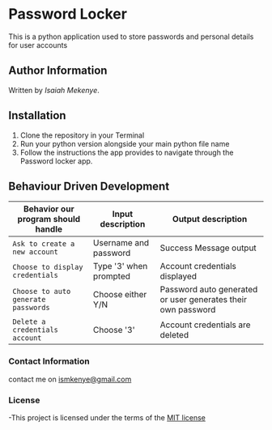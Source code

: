 # Password Locker

This is a python application used to store passwords and personal details for user accounts

## Author Information
Written by *Isaiah Mekenye*. 

## Installation

1. Clone the repository in your Terminal
2. Run your python version alongside your main python file name
3. Follow the instructions the app provides to navigate through the Password locker app.

## Behaviour Driven Development

| Behavior our program should handle  | Input description      | Output description                                           |
| ----------------------------------- | ---------------------- | ------------------------------------------------------------ |
| `Ask to create a new account`       | Username and password  | Success Message output                                       |
| `Choose to display credentials`     | Type '3' when prompted | Account credentials displayed                                |
| `Choose to auto generate passwords` | Choose either Y/N      | Password auto generated or user generates their own password |
| `Delete a credentials account`      | Choose '3'             | Account credentials are deleted                              |


### Contact Information

contact me on ismkenye@gmail.com


### License

-This project is licensed under the terms of the [MIT license]()
